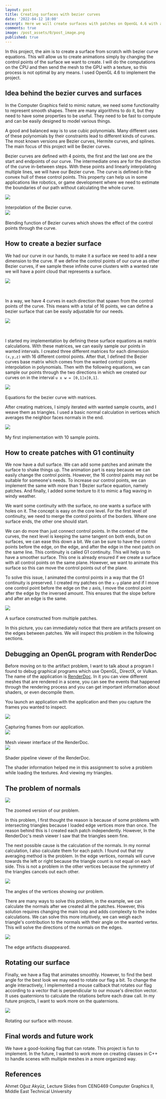 ```yaml
---
layout: post
title: Creating surfaces with bezier curves
date: '2022-04-12 18:00'
excerpt: Here we will create surfaces with patches on OpenGL 4.6 with animations.
comments: true
image: /post_assets/0/post_image.png
published: true
---
```



In this project, the aim is to create a surface from scratch with bezier curve equations. This will allow us to create animations simply by changing the control points of the surface we want to create. I will do the computations on the CPU and then send the mesh to the GPU with a texture, so this process is not optimal by any means. I used OpenGL 4.6 to implement the project.

## Idea behind the bezier curves and surfaces

In the Computer Graphics field to mimic nature, we need some functionality to represent smooth shapes. There are many algorithms to do it, but they need to have some properties to be useful. They need to be fast to compute and can be easily designed to model various things. 

A good and balanced way is to use cubic polynomials. Many different uses of these polynomials by their constraints lead to different kinds of curves. The most known versions are Bezier curves, Hermite curves, and splines. The main focus of this project will be Bezier curves.

Bezier curves are defined with 4 points, the first and the last one are the start and endpoints of our curve. The intermediate ones are for the direction of the curve in-between steps. With these points and linearly interpolating multiple lines, we will have our Bezier curve. The curve is defined in the convex hull of these control points. This property can help us in some applications like robotics, or game development where we need to estimate the boundaries of our path without calculating the whole curve.

<div class="fig figcenter fighighlight">
  <img src="/post_assets/0/bezier.gif">
  <div class="figcaption"><br> Interpolation of the Bezier curve.<br>
  </div>
</div>

<div class="fig figcenter fighighlight">
  <img src="/post_assets/0/blending-functions-bezier.png">
  <div class="figcaption"><br> Blending function of Bezier curves which shows the effect of the control points through the curve.<br>
  </div>
</div>

## How to create a bezier surface

We had our curve in our hands, to make it a surface we need to add a new dimension to the curve. If we define the control points of our curve as other Bezier curves, if we sample these infinite curve clusters with a wanted rate we will have a point cloud that represents a surface.

<div class="fig figcenter fighighlight">
  <img src="/post_assets/0/bezier_surface.png">
  <div class="figcaption"><br> <br>
  </div>
</div>

In a way, we have 4 curves in each direction that spawn from the control points of the curve. This means with a total of 16 points, we can define a bezier surface that can be easily adjustable for our needs.

<div class="fig figcenter fighighlight">
  <img src="/post_assets/0/bezier_surface_control_points.png">
  <div class="figcaption"><br> <br>
  </div>
</div>

I started my implementation by defining these surface equations as matrix calculations. With these matrices, we can easily sample our points in wanted intervals. I created three different matrices for each dimension `(x,y,z)` with 16 different control points. After that, I defined the Bezier curves base matrix which comes from the wanted control points interpolation in polynomials. Then with the following equations, we can sample our points through the two directions in which we created our curves on in the interval `u x w = [0,1]x[0,1]`. 

<div class="fig figcenter fighighlight">
  <img src="/post_assets/0/bezier_equations.png">
  <div class="figcaption"><br> Equations for the bezier curve with matrices. <br>
  </div>
</div>

After creating matrices, I simply iterated with wanted sample counts, and I weave them as triangles. I used a basic normal calculation in vertices which averages the neighbor faces normals in the end. 

<div class="fig figcenter fighighlight">
  <img src="/post_assets/0/my_first_surface.png">
  <div class="figcaption"><br> My first implementation with 10 sample points.<br>
  </div>
</div>

## How to create patches with G1 continuity 

We now have a dull surface. We can add some patches and animate the surface to shake things up. The animation part is easy because we can easily change the control points. However, the 16 control paints may not be suitable for someone's needs. To increase our control points, we can implement the same with more than 1 Bezier surface equation, namely patches. And finally, I added some texture to it to mimic a flag waving in windy weather. 

We want some continuity with the surface, no one wants a surface with holes on it. The concept is easy on the core level. For the first level of continuity, we need to merge the control points of the borders. Where one surface ends, the other one should start.

We can do more than just connect control points. In the context of the curves, the next level is keeping the same tangent on both ends, but on surfaces, we can ease this down a bit. We can be sure to have the control points before the edge, on the edge, and after the edge in the next patch on the same line. This continuity is called G1 continuity. This will help us to have a smoother surface. This one is already ensured if we create a surface with all control points on the same plane. However, we want to animate this surface so this can move the control points out of the plane. 

To solve this issue, I animated the control points in a way that the G1 continuity is preserved. I created my patches on the `x-y` plane and if I move one control point before the edge on the `z` axis, I move the control point after the edge by the inversed amount. This ensures that the slope before and after an edge is the same. 

<div class="fig figcenter fighighlight">
  <img src="/post_assets/0/edge.png">
  <div class="figcaption"><br> A surface constructed from multiple patches.<br>
  </div>
</div>

In this picture, you can immediately notice that there are artifacts present on the edges between patches. We will inspect this problem in the following sections. 

## Debugging an OpenGL program with RenderDoc

Before moving on to the artifact problem, I want to talk about a program I found to debug graphical programs which use OpenGL, DirectX, or Vulkan. The name of the application is [RenderDoc](https://renderdoc.org). In it you can view different meshes that are rendered in a scene, you can see the events that happened through the rendering process and you can get important information about shaders, or even decompile them. 

You launch an application with the application and then you capture the frames you wanted to inspect.

<div class="fig figcenter fighighlight">
  <img src="/post_assets/0/render_doc_0.png">
  <div class="figcaption"><br> Capturing frames from our application.<br>
  </div>
</div>
<div class="fig figcenter fighighlight">
  <img src="/post_assets/0/render_doc_1.png">
  <div class="figcaption"><br> Mesh viewer interface of the RenderDoc. <br>
  </div>
</div>
<div class="fig figcenter fighighlight">
  <img src="/post_assets/0/render_doc_2.png">
  <div class="figcaption"><br> Shader pipeline viewer of the RenderDoc.<br>
  </div>
</div>

The shader information helped me in this assignment to solve a problem while loading the textures. And viewing my triangles. 

## The problem of normals

<div class="fig figcenter fighighlight">
  <img src="/post_assets/0/edge_zoomed_in.png">
  <div class="figcaption"><br> The zoomed version of our problem.<br>
  </div>
</div>

In this problem, I first thought the reason is because of some problems with intersecting triangles because I loaded edge vertices more than once. The reason behind this is I created each patch independently. However, In the RenderDoc's mesh viewer I saw that the triangles seem fine. 

The next possible cause is the calculation of the normals. In my normal calculation, I also calculate them for each patch. I found out that my averaging method is the problem. In the edge vertices, normals will curve towards the left or right because the triangle count is not equal on each side. This is not a problem in the other vertices because the symmetry of the triangles cancels out each other.  

<div class="fig figcenter fighighlight">
  <img src="/post_assets/0/angles.png">
  <div class="figcaption"><br> The angles of the vertices showing our problem.<br>
  </div>
</div>

There are many ways to solve this problem, in the example, we can calculate the normals after we created all the patches. However, this solution requires changing the main loop and adds complexity to the index calculations. We can solve this more intuitively, we can weigh each triangle's contribution to the normals with their angle on the wanted vertex. This will solve the directions of the normals on the edges.

<div class="fig figcenter fighighlight">
  <img src="/post_assets/0/after_solve.png">
  <div class="figcaption"><br> The edge artifacts disappeared. <br>
  </div>
</div>

## Rotating our surface

Finally, we have a flag that animates smoothly. However, to find the best angle for the best look we may need to rotate our flag a bit. To change the angle interactively, I implemented a mouse callback that rotates our flag according to a vector that is perpendicular to our mouse's direction vector. It uses quaternions to calculate the rotations before each draw call. In my future projects, I want to work more on the quaternions. 

<div class="fig figcenter fighighlight">
  <img src="/post_assets/0/rotation.gif">
  <div class="figcaption"><br> Rotating our surface with mouse. <br>
  </div>
</div>


## Final words and future work

We have a good-looking flag that can rotate. This project is fun to implement. In the future, I wanted to work more on creating classes in C++ to handle scenes with multiple meshes in a more organized way.

## References

Ahmet Oğuz Akyüz, Lecture Slides from CENG469 Computer Graphics II, Middle East Technical University
